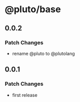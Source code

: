 # @pluto/base

## 0.0.2

### Patch Changes

- rename @pluto to @plutolang

## 0.0.1

### Patch Changes

- first release
